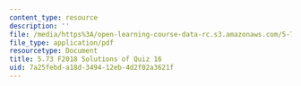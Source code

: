 ```yaml
---
content_type: resource
description: ''
file: /media/https%3A/open-learning-course-data-rc.s3.amazonaws.com/5-73-quantum-mechanics-i-fall-2018/7a25febda18d349412eb4d2f02a3621f_MIT5_73F18_quiz16_soln.pdf
file_type: application/pdf
resourcetype: Document
title: 5.73 F2018 Solutions of Quiz 16
uid: 7a25febd-a18d-3494-12eb-4d2f02a3621f
---
```


